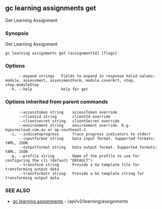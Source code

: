 ## gc learning assignments get

Get Learning Assignment

### Synopsis

Get Learning Assignment

```
gc learning assignments get [assignmentId] [flags]
```

### Options

```
      --expand strings   Fields to expand in response Valid values: module, assessment, assessmentForm, module.coverArt, step, step.moduleStep
  -h, --help             help for get
```

### Options inherited from parent commands

```
      --accesstoken string    accessToken override
      --clientid string       clientId override
      --clientsecret string   clientSecret override
      --environment string    environment override. E.g. mypurecloud.com.au or ap-southeast-2
  -i, --indicateprogress      Trace progress indicators to stderr
      --inputformat string    Data input format. Supported formats: YAML, JSON
      --outputformat string   Data output format. Supported formats: YAML, JSON
  -p, --profile string        Name of the profile to use for configuring the cli (default "DEFAULT")
      --transform string      Provide a Go template file for transforming output data
      --transformstr string   Provide a Go template string for transforming output data
```

### SEE ALSO

* [gc learning assignments](gc_learning_assignments.html)	 - /api/v2/learning/assignments


